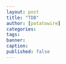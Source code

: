 ```yaml
---
layout: post
title: "TDB"
author: [potatowire]
categories: 
tags: 
banner: 
caption: 
published: false
---
```

